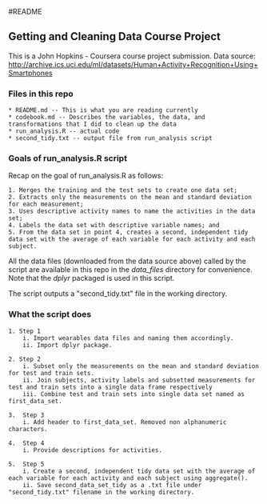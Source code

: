 #README


## Getting and Cleaning Data Course Project

This is a John Hopkins - Coursera course project submission. Data source: http://archive.ics.uci.edu/ml/datasets/Human+Activity+Recognition+Using+Smartphones 


### Files in this repo

    * README.md -- This is what you are reading currently
    * codebook.md -- Describes the variables, the data, and transformations that I did to clean up the data
    * run_analysis.R -- actual code
    * second_tidy.txt -- output file from run_analysis script


### Goals of run_analysis.R script

Recap on the goal of run_analysis.R as follows:

    1. Merges the training and the test sets to create one data set;
    2. Extracts only the measurements on the mean and standard deviation for each measurement;
    3. Uses descriptive activity names to name the activities in the data set;
    4. Labels the data set with descriptive variable names; and
    5. From the data set in point 4, creates a second, independent tidy data set with the average of each variable for each activity and each subject.

All the data files (downloaded from the data source above) called by the script are available in this repo in the *data_files* directory for convenience. Note that the *dplyr* packaged is used in this script.

The script outputs a "second_tidy.txt" file in the working directory.


### What the script does

    1. Step 1
        i. Import wearables data files and naming them accordingly.
        ii. Import dplyr package.
        
    2. Step 2
        i. Subset only the measurements on the mean and standard deviation for test and train sets.
        ii. Join subjects, activity labels and subsetted measurements for test and train sets into a single data frame respectively
        iii. Combine test and train sets into single data set named as first_data_set.
        
    3.  Step 3
        i. Add header to first_data_set. Removed non alphanumeric characters.
        
    4.  Step 4
        i. Provide descriptions for activities.
        
    5.  Step 5
        i. Create a second, independent tidy data set with the average of each variable for each activity and each subject using aggregate().
        ii. Save second_data_set_tidy as a .txt file under "second_tidy.txt" filename in the working directory.

